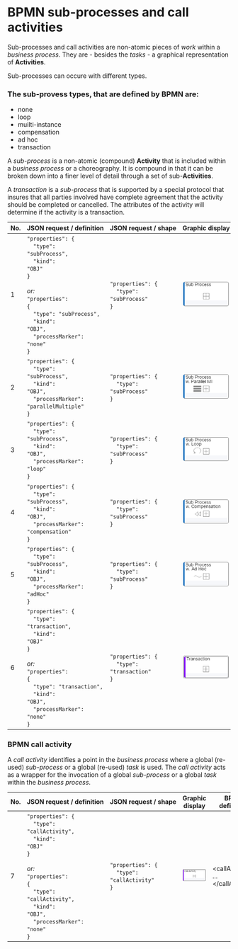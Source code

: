 # BPMN sub-processes and call activities

Sub-processes and call activities are non-atomic pieces of *work* within a *business process*. They are - besides the *tasks* - a graphical representation of **Activities**.

Sub-processes can occure with different types.

### The sub-provess types, that are defined by BPMN are:
- none
- loop
- muilti-instance
- compensation
- ad hoc
- transaction

A *sub-process* is a non-atomic (compound) **Activity** that is included within a *business process* or a choreography. It is compound in that it can be broken down into a finer level of detail through a set of sub-**Activities**.

A *transaction* is a *sub-process* that is supported by a special protocol that insures that all parties involved have complete agreement that the activity should be completed or cancelled. The attributes of the activity will determine if the activity is a transaction.

| No. | JSON&nbsp;request&nbsp;/&nbsp;definition | JSON&nbsp;request&nbsp;/&nbsp;shape | Graphic&nbsp;display | BPMN definition | BPMN&nbsp;display |
|-----|------------------------------------------|-------------------------------------|----------------------|-----------------|-------------------|
| 1 | <code>"properties": {</code><br /><code>&nbsp;&nbsp;"type": "subProcess",</code><br /><code>&nbsp;&nbsp;"kind": "OBJ"</code><br /><code>}</code><br /><br />*or:*<br /><code>"properties": {</code><br /><code>&nbsp;&nbsp;"type": "subProcess",</code><br /><code>&nbsp;&nbsp;"kind": "OBJ",</code><br /><code>&nbsp;&nbsp;"processMarker": "none"</code><br /><code>}</code> | <code>"properties": {</code><br /><code>&nbsp;&nbsp;"type": "subProcess"</code><br /><code>}</code><br /> | ![GRAPHIC-subProcess](media/GRAPHIC-subProcess.png) | </code>&lt;subProcess&gt; ... <br />&lt;/subProcess&gt;</code><br /> | ![BPMN-subProcess](media/BPMN-subProcess.png) |
| 2 | <code>"properties": {</code><br /><code>&nbsp;&nbsp;"type": "subProcess",</code><br /><code>&nbsp;&nbsp;"kind": "OBJ",</code><br /><code>&nbsp;&nbsp;"processMarker": "parallelMultiple"</code><br /><code>}</code> | <code>"properties": {</code><br /><code>&nbsp;&nbsp;"type": "subProcess"</code><br /><code>}</code><br /> | ![GRAPHIC-subProcessWithParallelMultiple](media/GRAPHIC-subProcessWithParallelMultiple.png) | </code>&lt;subProcess&gt; ... <br />&lt;multiInstance- <br />LoopCharacteristics/&gt; ... &lt;/subProcess&gt;</code><br /> | ![BPMN-subProcessWithParallelMultiple](media/BPMN-subProcessWithParallelMultiple.png) |
| 3 | <code>"properties": {</code><br /><code>&nbsp;&nbsp;"type": "subProcess",</code><br /><code>&nbsp;&nbsp;"kind": "OBJ",</code><br /><code>&nbsp;&nbsp;"processMarker": "loop"</code><br /><code>}</code> | <code>"properties": {</code><br /><code>&nbsp;&nbsp;"type": "subProcess"</code><br /><code>}</code><br /> | ![GRAPHIC-subProcessWithLoop](media/GRAPHIC-subProcessWithLoop.png) | </code>&lt;subProcess&gt; ... <br />&lt;standardLoop-<br />Characteristics/&gt; ... &lt;/subProcess&gt;</code><br /> | ![BPMN-subProcessWithLoop](media/BPMN-subProcessWithLoop.png) |
| 4 | <code>"properties": {</code><br /><code>&nbsp;&nbsp;"type": "subProcess",</code><br /><code>&nbsp;&nbsp;"kind": "OBJ",</code><br /><code>&nbsp;&nbsp;"processMarker": "compensation"</code><br /><code>}</code> | <code>"properties": {</code><br /><code>&nbsp;&nbsp;"type": "subProcess"</code><br /><code>}</code><br /> | ![GRAPHIC-subProcessWithCompensation](media/GRAPHIC-subProcessWithCompensation.png) | </code>&lt;subProcess isFor-<br />Compensation="true"&gt; ... <br />&lt;standardLoop-<br />Characteristics/&gt; ... &lt;/subProcess&gt;</code><br /> | ![BPMN-subProcessWithCompensation](media/BPMN-subProcessWithCompensation.png) |
| 5 | <code>"properties": {</code><br /><code>&nbsp;&nbsp;"type": "subProcess",</code><br /><code>&nbsp;&nbsp;"kind": "OBJ",</code><br /><code>&nbsp;&nbsp;"processMarker": "adHoc"</code><br /><code>}</code> | <code>"properties": {</code><br /><code>&nbsp;&nbsp;"type": "subProcess"</code><br /><code>}</code><br /> | ![GRAPHIC-subProcessWithAdHoc](media/GRAPHIC-subProcessWithAdHoc.png) | </code>&lt;adHocSubProcess&gt; ... &lt;/adHocSubProcess&gt;</code><br /> | ![BPMN-subProcessWithAdHoc](media/BPMN-subProcessWithAdHoc.png) |
| 6 | <code>"properties": {</code><br /><code>&nbsp;&nbsp;"type": "transaction",</code><br /><code>&nbsp;&nbsp;"kind": "OBJ"</code><br /><code>}</code><br /><br />*or:*<br /><code>"properties": {</code><br /><code>&nbsp;&nbsp;"type": "transaction",</code><br /><code>&nbsp;&nbsp;"kind": "OBJ",</code><br /><code>&nbsp;&nbsp;"processMarker": "none"</code><br /><code>}</code> | <code>"properties": {</code><br /><code>&nbsp;&nbsp;"type": "transaction"</code><br /><code>}</code><br /> | ![GRAPHIC-transaction](media/GRAPHIC-transaction.png) | </code>&lt;transaction&gt; ... <br />&lt;/transaction&gt;</code><br /> | ![BPMN-transaction](media/BPMN-transaction.png) |

### BPMN call activity

A *call activity* identifies a point in the *business process* where a global (re-used) *sub-process* or a global (re-used) *task* is used. The *call activity* acts as a wrapper for the invocation of a global *sub-process* or a global *task* within the *business process*. 

| No. | JSON&nbsp;request&nbsp;/&nbsp;definition | JSON&nbsp;request&nbsp;/&nbsp;shape | Graphic display | BPMN definition | BPMN display |
|-----|---------------------------|----------------------|-----------------|-----------------|--------------|
| 7 | <code>"properties": {</code><br /><code>&nbsp;&nbsp;"type": "callActivity",</code><br /><code>&nbsp;&nbsp;"kind": "OBJ"</code><br /><code>}</code><br /><br />*or:*<br /><code>"properties": {</code><br /><code>&nbsp;&nbsp;"type": "callActivity",</code><br /><code>&nbsp;&nbsp;"kind": "OBJ",</code><br /><code>&nbsp;&nbsp;"processMarker": "none"</code><br /><code>}</code> | <code>"properties": {</code><br /><code>&nbsp;&nbsp;"type": "callActivity"</code><br /><code>}</code><br /> | ![GRAPHIC-callActivity](media/GRAPHIC-callActivity.png) | </code>&lt;callActivity&gt; ... <br />&lt;/callActivity&gt;</code><br /> | ![BPMN-callActivity](media/BPMN-callActivity.png) |
